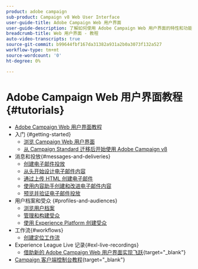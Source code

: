 ```yaml
---
product: adobe campaign
sub-product: Campaign v8 Web User Interface
user-guide-title: Adobe Campaign Web 用户界面
user-guide-description: 了解如何使用 Adobe Campaign Web 用户界面的特性和功能。
breadcrumb-title: Web 用户界面 - 教程
auto-video-transcripts: true
source-git-commit: b99644fbf167da31382a931a2b0a3073f132a527
workflow-type: tm+mt
source-wordcount: '0'
ht-degree: 0%

---
```



# Adobe Campaign Web 用户界面教程 {#tutorials}

+ [Adobe Campaign Web 用户界面教程](/help/ac-web-learn-main/overview.md)
+ 入门 {#getting-started}
   + [浏览 Campaign Web 用户界面](/help/get-started/explore-the-web-ui.md)
   + [从 Campaign Standard 迁移后开始使用 Adobe Campaign v8](https://experienceleague.adobe.com/docs/campaign-learn/get-started-with-campaign-v8/overview.html?lang=zh-Hans)
+ 消息和投放{#messages-and-deliveries}
   + [创建电子邮件投放](/help/deliveries/create-an-email-delivery.md)
   + [从头开始设计电子邮件内容](/help/design-the-delivery/create-email-content-from-scratch.md)
   + [通过上传 HTML 创建电子邮件](/help/design-the-delivery/create-an-email-by-uploading-html.md)
   + [使用内容助手创建和改进电子邮件内容](/help/design-the-delivery/create-and-improve-email-content-with-the-content-assistant.md)
   + [预览并验证电子邮件投放](/help/deliveries/preview-and-proof-an-email-delivery.md)
+ 用户档案和受众 {#profiles-and-audiences}
   + [浏览用户档案](/help/profiles-and-audiences/explore-profiles.md)
   + [管理和构建受众](/help/profiles-and-audiences/manage-and-build-audiences.md)
   + [使用 Experience Platform 创建受众](/help/profiles-and-audiences/create-an-audience-with-experience-platform.md)
+ 工作流{#workflows}
   + [创建定位工作流](/help/workflows/create-a-targeting-workflow.md)
+ Experience League Live 记录{#exl-live-recordings}
   + [借助新的 Adobe Campaign Web 用户界面实现飞跃](https://experienceleague.adobe.com/docs/events/experience-league-live-recordings/episodes/exl-live-episode-02-29-24.html?lang=zh-Hans){target="_blank"}
+ [Campaign 客户端控制台教程](https://experienceleague.adobe.com/docs/campaign-learn/tutorials/overview.html?lang=zh-Hans){target="_blank"}


